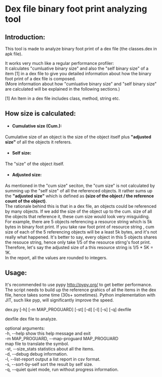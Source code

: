 # Dex file binary foot print analyzing tool
Introduction:
-------------
This tool is made to analyze binary foot print of a dex file (the classes.dex in apk file).

It works very much like a regular performance profiler:  
It calculates "cumluative binary size" and also the "self binary size" of a item [1] in a dex file to give you detailed information about how the binary foot print of a dex file is composed.  
(More information about how  "cumluative binary size" and "self binary size" are calculated will be explained in the following sections.)

[1] An Item in a dex file includes class, method, string etc.

How size is calculated:
----------------------

* #### Cumulative size (Cum.):
Cumulative size of an object is the size of the object itself plus **"adjusted size"** of all the objects it referers.
* #### Self size:
The "size" of the object itself. 

* #### Adjusted size:
As mentioned in the "cum size" seciton, the "cum size" is not calculated by summing up the "self size" of all the referenced objects. It rather sums up the **"adjusted size"** which is defined as **(size of the object / the reference count of the object)**.  
The rationale behind this is that in a dex file, an objects could be referenced by many
objects. If we add the size of the object up to the cum. size of all the objects that reference it, these cum size would look very misguiding.  
For example, there are 5 objects referencing a resource string which is 5k bytes in binary foot print.  If you take raw foot print of resource string , cum size of each of the 5 referencing objects will be a least 5k bytes, and it's not really what happened. It's better to say,  every object in this 5 objects shares the resouce string, hence only take 1/5 of the resource stirng's foot print. Therefore, let's say the adjusted size of a this resource string is 1/5 * 5K = 1K.  
In the report, all the values are rounded to integers.

Usage:
------
It's recommended to use pypy http://pypy.org/ to get better performance.  The script needs to build up the reference grahics of all the items in the dex file, hence takes some time (30s+ sometimes). Python implementation with JIT, such like pyp, will significantly improve the speed.

dex.py [-h] [-m MAP_PROGUARD] [-st] [-d] [-l] [-s] [-q] dexfile  

  dexfile               dex file to analyze.  

optional arguments:  
  -h, --help            show this help message and exit  
  -m MAP_PROGUARD, --map-proguard MAP_PROGUARD  
                        map file to translate the symbol.  
  -st, --size_stats     statistics about all the items.  
  -d, --debug           debug information.  
  -l, --list-report     output a list report in csv format.  
  -s, --sort-by-self    sort the result by self size.  
  -q, --quiet           quiet mode, run without progress information.  

